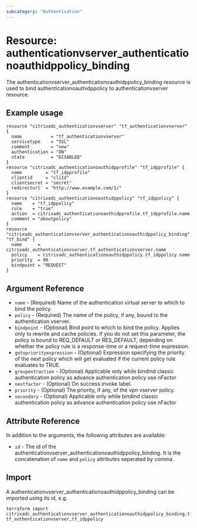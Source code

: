 ```yaml
---
subcategory: "Authentication"
---
```


# Resource: authenticationvserver_authenticationoauthidppolicy_binding

The authenticationvserver_authenticationoauthidppolicy_binding resource is used to bind authenticationoauthidppolicy to authenticationvserver resource.


## Example usage

```hcl
resource "citrixadc_authenticationvserver" "tf_authenticationvserver" {
  name           = "tf_authenticationvserver"
  servicetype    = "SSL"
  comment        = "new"
  authentication = "ON"
  state          = "DISABLED"
}
resource "citrixadc_authenticationoauthidpprofile" "tf_idpprofile" {
  name         = "tf_idpprofile"
  clientid     = "cliId"
  clientsecret = "secret"
  redirecturl  = "http://www.example.com/1/"
}
resource "citrixadc_authenticationoauthidppolicy" "tf_idppolicy" {
  name    = "tf_idppolicy"
  rule    = "true"
  action  = citrixadc_authenticationoauthidpprofile.tf_idpprofile.name
  comment = "aboutpolicy"
}
resource "citrixadc_authenticationvserver_authenticationoauthidppolicy_binding" "tf_bind" {
  name      = citrixadc_authenticationvserver.tf_authenticationvserver.name
  policy    = citrixadc_authenticationoauthidppolicy.tf_idppolicy.name
  priority  = 90
  bindpoint = "REQUEST"
}
```


## Argument Reference

* `name` - (Required) Name of the authentication virtual server to which to bind the policy.
* `policy` - (Required) The name of the policy, if any, bound to the authentication vserver.
* `bindpoint` - (Optional) Bind point to which to bind the policy. Applies only to rewrite and cache policies. If you do not set this parameter, the policy is bound to REQ_DEFAULT or RES_DEFAULT, depending on whether the policy rule is a response-time or a request-time expression.
* `gotopriorityexpression` - (Optional) Expression specifying the priority of the next policy which will get evaluated if the current policy rule evaluates to TRUE.
* `groupextraction` - (Optional) Applicable only while bindind classic authentication policy as advance authentication policy use nFactor
* `nextfactor` - (Optional) On success invoke label.
* `priority` - (Optional) The priority, if any, of the vpn vserver policy.
* `secondary` - (Optional) Applicable only while bindind classic authentication policy as advance authentication policy use nFactor


## Attribute Reference

In addition to the arguments, the following attributes are available:

* `id` - The id of the authenticationvserver_authenticationoauthidppolicy_binding. It is the concatenation of `name` and `policy` attributes seperated by comma.


## Import

A authenticationvserver_authenticationoauthidppolicy_binding can be imported using its id, e.g.

```shell
terraform import citrixadc_authenticationvserver_authenticationoauthidppolicy_binding.tf_bind tf_authenticationvserver,tf_idppolicy
```
